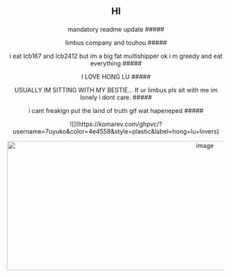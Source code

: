 ## <p align="center"> HI
<p align="center"> mandatory readme update
##### <p align="center"> limbus company and touhou
##### <p align="center"> i eat lcb167 and lcb2412 but im a big fat multishipper ok i m greedy and eat everything
##### <p align="center"> I LOVE HONG LU
##### <p align="center"> USUALLY IM SITTING WITH MY BESTIE... If ur limbus pls sit with me im lonely i dont care.
##### <p align="center"> i cant freakign put the land of truth gif wat hapeneped
##### <p align="center"> ![](https://komarev.com/ghpvc/?username=7uyuko&color=4e4558&style=plastic&label=hong+lu+lovers)
<p align="center"> <img width="900" height="300" alt="image" src="https://github.com/user-attachments/assets/9da8df99-21aa-450d-9776-88639006eddc" />
